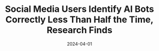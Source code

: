 ---
title: "Social Media Users Identify AI Bots Correctly Less Than Half the Time, Research Finds"
date: 2024-04-01
venue: "World Economic Forum"
link: "https://www.weforum.org/videos/ai-bots-politics/"
collection: media
permalink: /media/wef-ai-bots
--- 